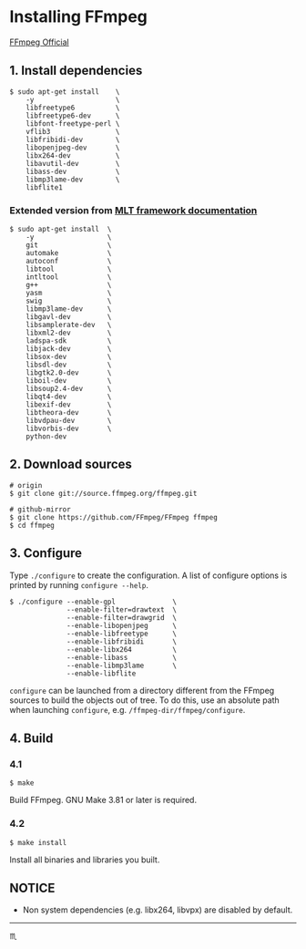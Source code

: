 # Installing FFmpeg #

[FFmpeg Official](http://ffmpeg.org)

## 1. Install dependencies ##

```shell
$ sudo apt-get install    \
    -y                    \
    libfreetype6          \
    libfreetype6-dev      \
    libfont-freetype-perl \
    vflib3                \
    libfribidi-dev        \
    libopenjpeg-dev       \
    libx264-dev           \
    libavutil-dev         \
    libass-dev            \
    libmp3lame-dev        \
    libflite1
```

### Extended version from [MLT framework documentation](https://www.mltframework.org/docs/buildscripts/) ###

```shell
$ sudo apt-get install  \
    -y                  \
    git                 \
    automake            \
    autoconf            \
    libtool             \
    intltool            \
    g++                 \
    yasm                \
    swig                \
    libmp3lame-dev      \
    libgavl-dev         \
    libsamplerate-dev   \
    libxml2-dev         \
    ladspa-sdk          \
    libjack-dev         \
    libsox-dev          \
    libsdl-dev          \
    libgtk2.0-dev       \
    liboil-dev          \
    libsoup2.4-dev      \
    libqt4-dev          \
    libexif-dev         \
    libtheora-dev       \
    libvdpau-dev        \
    libvorbis-dev       \
    python-dev
```

## 2. Download sources ##

```shell
# origin
$ git clone git://source.ffmpeg.org/ffmpeg.git

# github-mirror
$ git clone https://github.com/FFmpeg/FFmpeg ffmpeg
$ cd ffmpeg
```

## 3. Configure ##

Type `./configure` to create the configuration. A list of configure
options is printed by running `configure --help`.

```shell
$ ./configure --enable-gpl              \
              --enable-filter=drawtext  \
              --enable-filter=drawgrid  \
              --enable-libopenjpeg      \
              --enable-libfreetype      \
              --enable-libfribidi       \
              --enable-libx264          \
              --enable-libass           \
              --enable-libmp3lame       \
              --enable-libflite
```

  `configure` can be launched from a directory different from the FFmpeg
sources to build the objects out of tree. To do this, use an absolute
path when launching `configure`, e.g. `/ffmpeg-dir/ffmpeg/configure`.

## 4. Build ##

### 4.1 ###
```shell
$ make
```
Build FFmpeg. GNU Make 3.81 or later is required.

### 4.2 ###
```shell
$ make install
```
Install all binaries and libraries you built.

NOTICE
---

 - Non system dependencies (e.g. libx264, libvpx) are disabled by default.

---

:scorpius:
